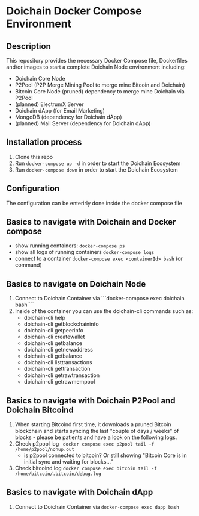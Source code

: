 # Doichain Docker Compose Environment

## Description
This repository provides the necessary Docker Compose file, Dockerfiles and/or images to start a complete Doichain Node environment including:
- Doichain Core Node
- P2Pool (P2P Merge Mining Pool to merge mine Bitcoin and Doichain)
- Bitcoin Core Node (pruned) dependency to merge mine Doichain via P2Pool
- (planned) ElectrumX Server
- Doichain dApp (for Email Marketing)
- MongoDB (dependency for Doichain dApp)
- (planned) Mail Server (dependency for Doichain dApp)

## Installation process
1. Clone this repo 
2. Run ```docker-compose up -d``` in order to start the Doichain Ecosystem
3. Run ```docker-compose down``` in order to start the Doichain Ecosystem

## Configuration
The configuration can be enterirly done inside the docker compose file


## Basics to navigate with Doichain and Docker compose
- show running containers: ```docker-compose ps```
- show all logs of running containers ```docker-compose logs``` 
- connect to a container ```docker-compose exec <containerId> bash``` (or command)


## Basics to navigate on Doichain Node
1. Connect to Doichain Container via ```docker-compose exec doichain bash````
2. Inside of the container you can use the doichain-cli commands such as:
    - doichain-cli help
    - doichain-cli getblockchaininfo
    - doichain-cli getpeerinfo
    - doichain-cli createwallet
    - doichain-cli getbalance
    - doichain-cli getnewaddress
    - doichain-cli getbalance
    - doichain-cli listtransactions
    - doichain-cli gettransaction
    - doichain-cli getrawtransaction
    - doichain-cli getrawmempool

## Basics to navigate with Doichain P2Pool and Doichain Bitcoind
1. When starting Bitcoind first time, it downloads a pruned Bitcoin blockchain and starts syncing the last "couple of days / weeks" of blocks - please be patients and have a look on the following logs.
2. Check p2pool log ``` docker compose exec p2pool tail -f /home/p2pool/nohup.out```
    - is p2pool connected to bitcoin? Or still showing "Bitcoin Core is in initial sync and waiting for blocks..."
3. Check bitcoind log ```docker compose exec bitcoin tail -f /home/bitcoin/.bitcoin/debug.log``` 

## Basics to navigate with Doichain dApp 
1. Connect to Doichain Container via ```docker-compose exec dapp bash```



